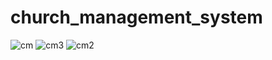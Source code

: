 # church_management_system

![cm](https://user-images.githubusercontent.com/96838769/221399704-02286364-cdb5-4fc3-98d7-219ce9aba69a.png)
![cm3](https://user-images.githubusercontent.com/96838769/221399714-0124be88-0f40-44a5-8397-bf787ae59619.png)
![cm2](https://user-images.githubusercontent.com/96838769/221399716-cd8b6f28-324d-4cfd-8702-4fe79b47727e.png)
